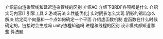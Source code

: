 

介绍前向渲染管线和延迟渲染管线的区别
介绍AO
介绍下BRDF各项都是什么
介绍实习内容[1.引擎工具 2.游戏玩法 3.性能优化]
实时阴影怎么实现
阴影的锯齿怎么解决
给定两个向量和一个点如何确定一个平面
介绍虚函数机制
虚函数在什么时候确定的，链接时会生成吗
unity协程知道吗
进程和线程的区别
设计模式都知道哪些
算法题